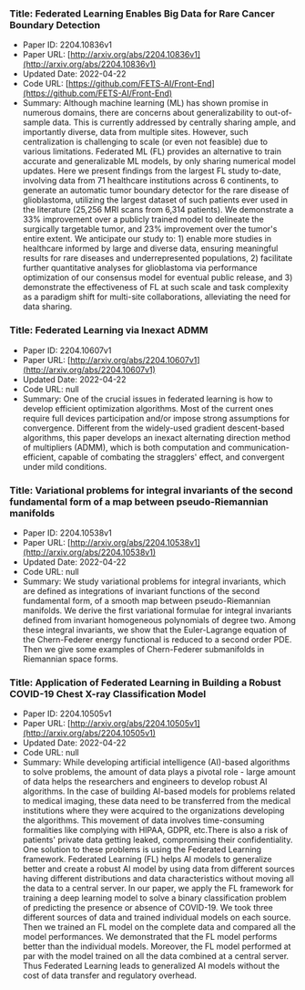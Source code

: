 ### Title: Federated Learning Enables Big Data for Rare Cancer Boundary Detection
* Paper ID: 2204.10836v1
* Paper URL: [http://arxiv.org/abs/2204.10836v1](http://arxiv.org/abs/2204.10836v1)
* Updated Date: 2022-04-22
* Code URL: [https://github.com/FETS-AI/Front-End](https://github.com/FETS-AI/Front-End)
* Summary: Although machine learning (ML) has shown promise in numerous domains, there
are concerns about generalizability to out-of-sample data. This is currently
addressed by centrally sharing ample, and importantly diverse, data from
multiple sites. However, such centralization is challenging to scale (or even
not feasible) due to various limitations. Federated ML (FL) provides an
alternative to train accurate and generalizable ML models, by only sharing
numerical model updates. Here we present findings from the largest FL study
to-date, involving data from 71 healthcare institutions across 6 continents, to
generate an automatic tumor boundary detector for the rare disease of
glioblastoma, utilizing the largest dataset of such patients ever used in the
literature (25,256 MRI scans from 6,314 patients). We demonstrate a 33%
improvement over a publicly trained model to delineate the surgically
targetable tumor, and 23% improvement over the tumor's entire extent. We
anticipate our study to: 1) enable more studies in healthcare informed by large
and diverse data, ensuring meaningful results for rare diseases and
underrepresented populations, 2) facilitate further quantitative analyses for
glioblastoma via performance optimization of our consensus model for eventual
public release, and 3) demonstrate the effectiveness of FL at such scale and
task complexity as a paradigm shift for multi-site collaborations, alleviating
the need for data sharing.

### Title: Federated Learning via Inexact ADMM
* Paper ID: 2204.10607v1
* Paper URL: [http://arxiv.org/abs/2204.10607v1](http://arxiv.org/abs/2204.10607v1)
* Updated Date: 2022-04-22
* Code URL: null
* Summary: One of the crucial issues in federated learning is how to develop efficient
optimization algorithms. Most of the current ones require full devices
participation and/or impose strong assumptions for convergence. Different from
the widely-used gradient descent-based algorithms, this paper develops an
inexact alternating direction method of multipliers (ADMM), which is both
computation and communication-efficient, capable of combating the stragglers'
effect, and convergent under mild conditions.

### Title: Variational problems for integral invariants of the second fundamental form of a map between pseudo-Riemannian manifolds
* Paper ID: 2204.10538v1
* Paper URL: [http://arxiv.org/abs/2204.10538v1](http://arxiv.org/abs/2204.10538v1)
* Updated Date: 2022-04-22
* Code URL: null
* Summary: We study variational problems for integral invariants, which are defined as
integrations of invariant functions of the second fundamental form, of a smooth
map between pseudo-Riemannian manifolds. We derive the first variational
formulae for integral invariants defined from invariant homogeneous polynomials
of degree two. Among these integral invariants, we show that the Euler-Lagrange
equation of the Chern-Federer energy functional is reduced to a second order
PDE. Then we give some examples of Chern-Federer submanifolds in Riemannian
space forms.

### Title: Application of Federated Learning in Building a Robust COVID-19 Chest X-ray Classification Model
* Paper ID: 2204.10505v1
* Paper URL: [http://arxiv.org/abs/2204.10505v1](http://arxiv.org/abs/2204.10505v1)
* Updated Date: 2022-04-22
* Code URL: null
* Summary: While developing artificial intelligence (AI)-based algorithms to solve
problems, the amount of data plays a pivotal role - large amount of data helps
the researchers and engineers to develop robust AI algorithms. In the case of
building AI-based models for problems related to medical imaging, these data
need to be transferred from the medical institutions where they were acquired
to the organizations developing the algorithms. This movement of data involves
time-consuming formalities like complying with HIPAA, GDPR, etc.There is also a
risk of patients' private data getting leaked, compromising their
confidentiality. One solution to these problems is using the Federated Learning
framework.
  Federated Learning (FL) helps AI models to generalize better and create a
robust AI model by using data from different sources having different
distributions and data characteristics without moving all the data to a central
server. In our paper, we apply the FL framework for training a deep learning
model to solve a binary classification problem of predicting the presence or
absence of COVID-19. We took three different sources of data and trained
individual models on each source. Then we trained an FL model on the complete
data and compared all the model performances. We demonstrated that the FL model
performs better than the individual models. Moreover, the FL model performed at
par with the model trained on all the data combined at a central server. Thus
Federated Learning leads to generalized AI models without the cost of data
transfer and regulatory overhead.


